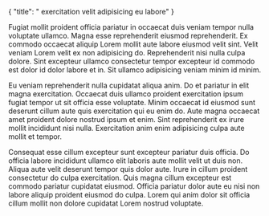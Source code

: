 {
  "title": " exercitation velit adipisicing eu labore"
}

Fugiat mollit proident officia pariatur in occaecat duis veniam tempor nulla voluptate ullamco. Magna esse reprehenderit eiusmod reprehenderit. Ex commodo occaecat aliquip Lorem mollit aute labore eiusmod velit sint. Velit veniam Lorem velit ex non adipisicing do. Reprehenderit nisi nulla culpa dolore. Sint excepteur ullamco consectetur tempor excepteur id commodo est dolor id dolor labore et in. Sit ullamco adipisicing veniam minim id minim.

Eu veniam reprehenderit nulla cupidatat aliqua anim. Do et pariatur in elit magna exercitation. Occaecat duis ullamco proident exercitation ipsum fugiat tempor ut sit officia esse voluptate. Minim occaecat id eiusmod sunt deserunt cillum aute quis exercitation qui eu enim do. Aute magna occaecat amet proident dolore nostrud ipsum et enim. Sint reprehenderit ex irure mollit incididunt nisi nulla. Exercitation anim enim adipisicing culpa aute mollit et tempor.

Consequat esse cillum excepteur sunt excepteur pariatur duis officia. Do officia labore incididunt ullamco elit laboris aute mollit velit ut duis non. Aliqua aute velit deserunt tempor quis dolor aute. Irure in cillum proident consectetur do culpa exercitation. Quis magna cillum excepteur est commodo pariatur cupidatat eiusmod. Officia pariatur dolor aute eu nisi non labore aliquip proident eiusmod do culpa. Lorem qui anim dolor sit officia cillum mollit non dolore cupidatat Lorem nostrud voluptate.